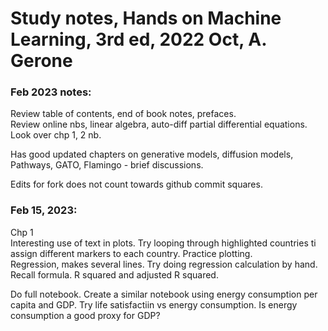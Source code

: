 # Study notes, Hands on Machine Learning, 3rd ed, 2022 Oct, A. Gerone  

### Feb 2023 notes:  

Review table of contents, end of book notes, prefaces.  
Review online nbs, linear algebra, auto-diff partial differential equations.  
Look over chp 1, 2 nb. 

Has good updated chapters on generative models, diffusion models, Pathways, GATO, Flamingo - brief discussions.  

Edits for fork does not count towards github commit squares.  

### Feb 15, 2023:  
Chp 1  
Interesting use of text in plots. Try looping through highlighted countries ti assign different markers to each country. Practice plotting.  
Regression, makes several lines. Try doing regression calculation by hand. Recall formula.  R squared and adjusted R squared.  

Do full notebook. Create a similar notebook using energy consumption per capita and GDP. Try life satisfactiin vs energy consumption. Is energy consumption a good proxy for GDP?  




